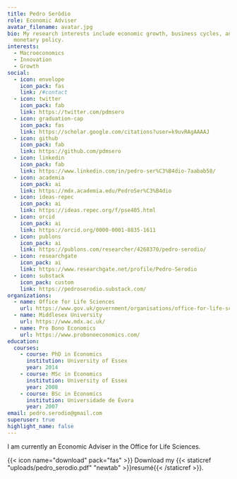 ```yaml
---
title: Pedro Serôdio
role: Economic Adviser
avatar_filename: avatar.jpg
bio: My research interests include economic growth, business cycles, and
  monetary policy.
interests:
  - Macroeconomics
  - Innovation
  - Growth
social:
  - icon: envelope
    icon_pack: fas
    link: /#contact
  - icon: twitter
    icon_pack: fab
    link: https://twitter.com/pdmsero
  - icon: graduation-cap
    icon_pack: fas
    link: https://scholar.google.com/citations?user=k9uvRAgAAAAJ
  - icon: github
    icon_pack: fab
    link: https://github.com/pdmsero
  - icon: linkedin
    icon_pack: fab
    link: https://www.linkedin.com/in/pedro-ser%C3%B4dio-7aabab58/
  - icon: academia    
    icon_pack: ai
    link: https://mdx.academia.edu/PedroSer%C3%B4dio
  - icon: ideas-repec    
    icon_pack: ai
    link: https://ideas.repec.org/f/pse405.html    
  - icon: orcid    
    icon_pack: ai
    link: https://orcid.org/0000-0001-8835-1611    
  - icon: publons    
    icon_pack: ai
    link: https://publons.com/researcher/4268370/pedro-serodio/
  - icon: researchgate    
    icon_pack: ai
    link: https://www.researchgate.net/profile/Pedro-Serodio
  - icon: substack
    icon_pack: custom
    link: https://pedroserodio.substack.com/
organizations:
  - name: Office for Life Sciences
    url: https://www.gov.uk/government/organisations/office-for-life-sciences
  - name: Middlesex University
    url: https://www.mdx.ac.uk/
  - name: Pro Bono Economics
    url: https://www.probonoeconomics.com/
education:
  courses:
    - course: PhD in Economics
      institution: University of Essex
      year: 2014
    - course: MSc in Economics
      institution: University of Essex
      year: 2008
    - course: BSc in Economics
      institution: Universidade de Évora
      year: 2007
email: pedro.serodio@gmail.com
superuser: true
highlight_name: false
---
```

I am currently an Economic Adviser in the Office for Life Sciences.

{{< icon name="download" pack="fas" >}} Download my {{< staticref "uploads/pedro_serodio.pdf" "newtab" >}}resumé{{< /staticref >}}.

